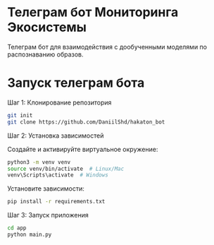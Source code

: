 # Телеграм бот Мониторинга Экосистемы
Телеграм бот для взаимодействия с дообученными моделями по распознаванию образов. 


# Запуск телеграм бота
Шаг 1: Клонирование репозитория

```sh
git init
git clone https://github.com/DaniilShd/hakaton_bot
```
Шаг 2: Установка зависимостей

Создайте и активируйте виртуальное окружение:
```sh
python3 -m venv venv
source venv/bin/activate  # Linux/Mac
venv\Scripts\activate  # Windows
```

Установите зависимости:

```sh
pip install -r requirements.txt
```

Шаг 3: Запуск приложения

```sh
cd app
python main.py
```
